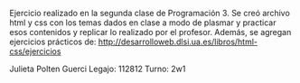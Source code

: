 Ejercicio realizado en la segunda clase de Programación 3. Se creó archivo html y css con los temas dados en clase a modo de plasmar y practicar esos contenidos y replicar lo realizado por el profesor.
Además, se agregan ejercicios prácticos de: http://desarrolloweb.dlsi.ua.es/libros/html-css/ejercicios

Julieta Polten Guerci Legajo: 112812 Turno: 2w1
